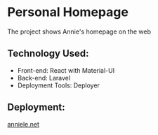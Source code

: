 # Personal Homepage

The project shows Annie's homepage on the web

## Technology Used:

-   Front-end: React with Material-UI
-   Back-end: Laravel
-   Deployment Tools: Deployer

## Deployment:

[anniele.net](https://www.anniele.net)
